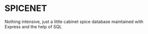 # SPICENET

Nothing intensive, just a little cabinet spice database maintained with Express and the help of SQL